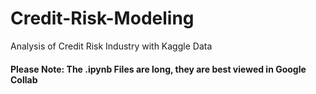 # Credit-Risk-Modeling
Analysis of Credit Risk Industry with Kaggle Data
#### Please Note: The .ipynb Files are long, they are best viewed in Google Collab
